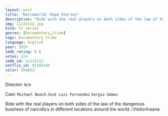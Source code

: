 ```yaml
---
layout: post
title: "Narcoworld: Dope Stories"
description: "Ride with the real players on both sides of the law of the dangerous business of narcotics in different locations around the world.::VisitorInsane.."
img: 11215112.jpg
kind: tv series
genres: [Documentary,Crime]
tags: Documentary Crime 
language: English
year: 2019
imdb_rating: 6.6
votes: 224
imdb_id: 11215112
netflix_id: 81169145
color: 264653
---
```

Director: `N/A`  

Cast: `Michael Beach` `José Luis Fernandez` `Sergio Gómez` 

Ride with the real players on both sides of the law of the dangerous business of narcotics in different locations around the world.::VisitorInsane